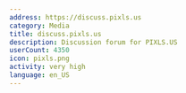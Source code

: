 ```yaml
---
address: https://discuss.pixls.us
category: Media
title: discuss.pixls.us
description: Discussion forum for PIXLS.US
userCount: 4350
icon: pixls.png
activity: very high
language: en_US
---
```

